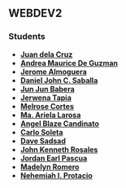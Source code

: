 ## WEBDEV2

### Students
- **[Juan dela Cruz](mailto:juan.delacruz@liham.ph)**
- **[Andrea Maurice De Guzman](mailto:andreamauricedg@gmail.com)**
- **[Jerome Almoguera](mailto:jeromealmoguera@student.laverdad.edu.ph)**
- **[Daniel John C. Saballa](mailto:danieljohnsaballa@student.laverdad.edu.ph)**
- **[Jun Jun Babera](mailto:jun-junbabera@student.laverdad.edu.ph)**
- **[Jerwena Tapia](mailto:jerwenatapia@student.laverdad.edu.ph)**
- **[Melrose Cortes](mailto:melrosecortes@student.laverdad.edu.ph)**
- **[Ma. Ariela Larosa](mailto:ma.arielalaroza@student.laverdad.edu.ph)**
- **[Angel Blaze Candinato](mailto:angelblazecandinato@student.laverdad.edu.ph)**
- **[Carlo Soleta](mailto:carlosoleta@student.laverdad.edu.ph)**
- **[Dave Sadsad](mailto:davesadsad@student.laverdad.edu.ph)**
- **[John Kenneth Rosales](mailto:johnkennethrosales@student.laverdad.edu.ph)**
- **[Jordan Earl Pascua](mailto:jordanearlpascua@student.laverdad.edu.ph)**
- **[Madelyn Romero](mailto:madelynromero@student.edu.ph)**
- **[Nehemiah I. Protacio](mailto:nehemiahprotacio@student.laverdad.edu.ph)**